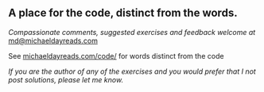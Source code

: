 ## A place for the code, distinct from the words. 
_Compassionate comments, suggested exercises and feedback welcome at_ <a href="mailto:&#109;&#100;&#64;&#109;&#105;&#99;&#104;&#97;&#101;&#108;&#100;&#97;&#121;&#114;&#101;&#97;&#100;&#115;&#46;&#99;&#111;&#109;">&#109;&#100;&#64;&#109;&#105;&#99;&#104;&#97;&#101;&#108;&#100;&#97;&#121;&#114;&#101;&#97;&#100;&#115;&#46;&#99;&#111;&#109;</a>

See [michaeldayreads.com/code/](https://michaeldayreads.com/code/) for words distinct from the code

*If you are the author of any of the exercises and you would prefer that I not post solutions, please let me know.*
